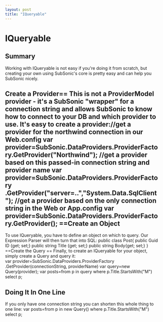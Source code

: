 ```yaml
---
layout: post
title: "IQueryable"
---
```


# IQueryable



<h2>Summary</h2>

 Working with IQueryable is not easy if you're doing it from scratch, but creating your own using SubSonic's core is pretty easy and can help you 
 SubSonic nicely.  

<h2>Create a Provider== This is not a ProviderModel provider - it's a SubSonic "wrapper" for a connection string and allows SubSonic to know how to connect to your DB and which provider to use. It's easy to create a provider://get a provider for the northwind connection in our Web.config var provider=SubSonic.DataProviders.ProviderFactory.GetProvider("Northwind");  //get a provider based on this passed-in connection string and provider name var provider=SubSonic.DataProviders.ProviderFactory              .GetProvider("server=..","System.Data.SqlClient");  //get a provider based on the only connection string in the Web or App.config var provider=SubSonic.DataProviders.ProviderFactory.GetProvider();  ==Create an Object</h2>

 To use IQueryable, you have to define an object on which to query. Our Expression Parser will then turn that into SQL: 
public class Post{    public Guid ID {get; set;}    public string Title {get; set;}    public string Body{get; set;} }  ==Create the Query
== Finally, to create an IQueryable for your object, simply create a Query
and query it:  
var provider=SubSonic.DataProviders.ProviderFactory             .GetProvider(connectionString, providerName) var query=new Query<Post>(provider); var posts=from p in query           where p.Title.StartsWith("M")           select p;  

<h2>Doing It In One Line</h2>

 If you only have one connection string you can shorten this whole thing to one line: 
var posts=from p in new Query<Post>()           where p.Title.StartsWith("M")           select p;
